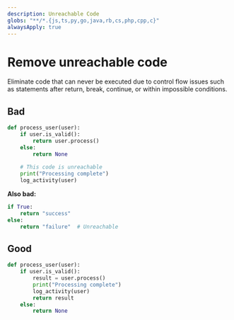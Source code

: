 ```yaml
---
description: Unreachable Code
globs: "**/*.{js,ts,py,go,java,rb,cs,php,cpp,c}"
alwaysApply: true
---
```


# Remove unreachable code

Eliminate code that can never be executed due to control flow issues such as statements after return, break, continue, or within impossible conditions.

## Bad

```python
def process_user(user):
    if user.is_valid():
        return user.process()
    else:
        return None
    
    # This code is unreachable
    print("Processing complete")
    log_activity(user)
```

**Also bad:**

```python
if True:
    return "success"
else:
    return "failure"  # Unreachable
```

## Good

```python
def process_user(user):
    if user.is_valid():
        result = user.process()
        print("Processing complete")
        log_activity(user)
        return result
    else:
        return None
```


